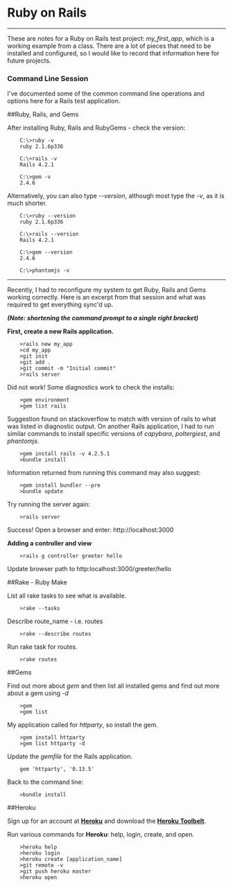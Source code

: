 # Ruby on Rails

---

These are notes for a Ruby on Rails test project: *my_first_app*, which is a working example from a class. There are a lot of pieces that need to be installed and configured, so I would like to record that information here for future projects.

### Command Line Session

I've documented some of the common command line operations and options here for a Rails test application.

##Ruby, Rails, and Gems

After installing Ruby, Rails and RubyGems - check the version:

		C:\>ruby -v
		ruby 2.1.6p336

		C:\>rails -v
		Rails 4.2.1

		C:\>gem -v
		2.4.6

Alternatively, you can also type <i>--version</i>, although most type the <i>-v</i>, as it is much shorter.

		C:\>ruby --version
		ruby 2.1.6p336

		C:\>rails --version
		Rails 4.2.1

		C:\>gem --version
		2.4.6

		C:\>phantomjs -v

---

Recently, I had to reconfigure my system to get Ruby, Rails and Gems working correctly. Here is an excerpt from that session and what was required to get everything sync'd up.

***(Note: shortening the command prompt to a single right bracket)***

**First, create a new Rails application.**

		>rails new my_app
		>cd my_app
		>git init
		>git add .
		>git commit -m "Initial commit"
		>rails server

Did not work!
Some diagnostics work to check the installs:

		>gem environment
		>gem list rails

Suggestion found on stackoverflow to match with version of rails to what was listed in diagnostic output. On another Rails application, I had to run similar commands to install specific versions of *capybara*, *poltergiest*, and *phantomjs*.

		>gem install rails -v 4.2.5.1
		>bundle install

Information returned from running this command may also suggest:

		>gem install bundler --pre
		>bundle update

Try running the server again:

		>rails server
		
Success! Open a browser and enter: http://localhost:3000

**Adding a controller and view**

		>rails g controller greeter hello

Update browser path to http:localhost:3000/greeter/hello

##Rake - Ruby Make

List all rake tasks to see what is available.

		>rake --tasks
		
Describe route_name - i.e. routes

		>rake --describe routes
		
Run rake task for routes.

		>rake routes

##Gems

Find out more about *gem* and then list all installed gems and find out more about a gem using *-d*

		>gem
		>gem list

My application called for *httparty*, so install the gem.

		>gem install httparty
		>gem list httparty -d

Update the *gemfile* for the Rails application.

		gem 'httparty', '0.13.5'

Back to the command line:

		>bundle install

##Heroku

Sign up for an account at **<a href="https://www.heroku.com/">Heroku</a>** and download the **<a href="https://devcenter.heroku.com/articles/heroku-command-line">Heroku Toolbelt</a>**.

Run various commands for **Heroku**: help, login, create, and open.

		>heroku help
		>heroku login
		>heroku create [application_name]
		>git remote -v
		>git push heroku master
		>heroku open
 